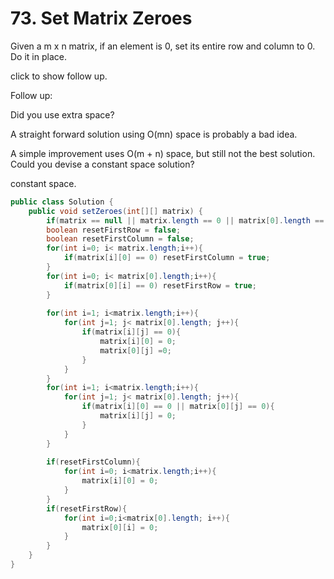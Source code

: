 # 73. Set Matrix Zeroes 


Given a m x n matrix, if an element is 0, set its entire row and column to 0. Do it in place.

click to show follow up.

Follow up:

Did you use extra space?

A straight forward solution using O(mn) space is probably a bad idea.

A simple improvement uses O(m + n) space, but still not the best solution.
Could you devise a constant space solution?

constant space.

```java
public class Solution {
    public void setZeroes(int[][] matrix) {
        if(matrix == null || matrix.length == 0 || matrix[0].length == 0) return;
        boolean resetFirstRow = false;
        boolean resetFirstColumn = false;
        for(int i=0; i< matrix.length;i++){
            if(matrix[i][0] == 0) resetFirstColumn = true;
        }
        for(int i=0; i< matrix[0].length;i++){
            if(matrix[0][i] == 0) resetFirstRow = true;
        }
        
        for(int i=1; i<matrix.length;i++){
            for(int j=1; j< matrix[0].length; j++){
                if(matrix[i][j] == 0){
                    matrix[i][0] = 0;
                    matrix[0][j] =0;
                }
            }
        }
        for(int i=1; i<matrix.length;i++){
            for(int j=1; j< matrix[0].length; j++){
                if(matrix[i][0] == 0 || matrix[0][j] == 0){
                    matrix[i][j] = 0;
                }
            }
        }
        
        if(resetFirstColumn){
            for(int i=0; i<matrix.length;i++){
                matrix[i][0] = 0;
            }
        }
        if(resetFirstRow){
            for(int i=0;i<matrix[0].length; i++){
                matrix[0][i] = 0;
            }
        }
    }
}

```